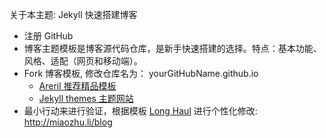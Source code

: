 关于本主题: Jekyll 快速搭建博客 

- 注册 GitHub
- 博客主题模板是博客源代码仓库，是新手快速搭建的选择。特点：基本功能、风格、适配（网页和移动端）。
- Fork 博客模板, 修改仓库名为： yourGitHubName.github.io
  +  [Areril 推荐精品模板](http://azeril.me/blog/Selected-Collection-of-Jekyll-Themes.html)  
  +  [Jekyll themes 主题网站](http://jekyllthemes.org/page2/)
- 最小行动来进行验证，根据模板 [Long Haul](https://github.com/brianmaierjr/long-haul) 进行个性化修改: <http://miaozhu.li/blog>
